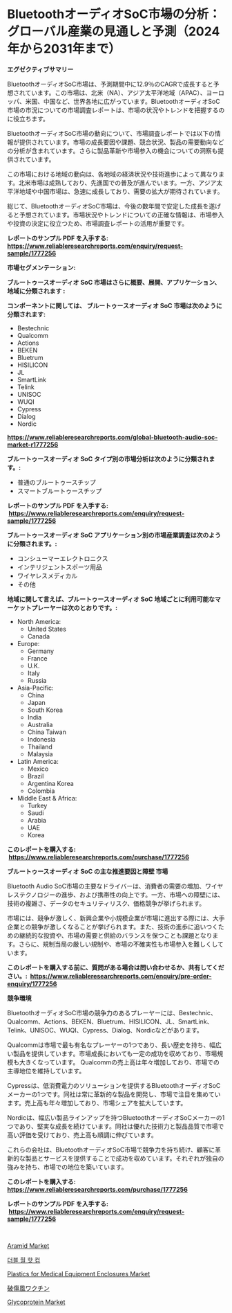 <p><h1>BluetoothオーディオSoC市場の分析：グローバル産業の見通しと予測（2024年から2031年まで）</h1></p><p><strong>エグゼクティブサマリー</strong></p>
<p><p>BluetoothオーディオSoC市場は、予測期間中に12.9％のCAGRで成長すると予想されています。この市場は、北米（NA）、アジア太平洋地域（APAC）、ヨーロッパ、米国、中国など、世界各地に広がっています。BluetoothオーディオSoC市場の市況についての市場調査レポートは、市場の状況やトレンドを把握するのに役立ちます。</p><p>BluetoothオーディオSoC市場の動向について、市場調査レポートでは以下の情報が提供されています。市場の成長要因や課題、競合状況、製品の需要動向などの分析が含まれています。さらに製品革新や市場参入の機会についての洞察も提供されています。</p><p>この市場における地域の動向は、各地域の経済状況や技術進歩によって異なります。北米市場は成熟しており、先進国での普及が進んでいます。一方、アジア太平洋地域や中国市場は、急速に成長しており、需要の拡大が期待されています。</p><p>総じて、BluetoothオーディオSoC市場は、今後の数年間で安定した成長を遂げると予想されています。市場状況やトレンドについての正確な情報は、市場参入や投資の決定に役立つため、市場調査レポートの活用が重要です。</p></p>
<p><strong>レポートのサンプル PDF を入手する: <a href="https://www.reliableresearchreports.com/enquiry/request-sample/1777256">https://www.reliableresearchreports.com/enquiry/request-sample/1777256</a></strong></p>
<p><strong>市場セグメンテーション:</strong></p>
<p><strong> ブルートゥースオーディオ SoC 市場はさらに概要、展開、アプリケーション、地域に分類されます :</strong></p>
<p><strong>コンポーネントに関しては、 ブルートゥースオーディオ SoC 市場は次のように分類されます: &nbsp;</strong></p>
<p><ul><li>Bestechnic</li><li>Qualcomm</li><li>Actions</li><li>BEKEN</li><li>Bluetrum</li><li>HISILICON</li><li>JL</li><li>SmartLink</li><li>Telink</li><li>UNISOC</li><li>WUQI</li><li>Cypress</li><li>Dialog</li><li>Nordic</li></ul></p>
<p><strong><a href="https://www.reliableresearchreports.com/global-bluetooth-audio-soc-market-r1777256">https://www.reliableresearchreports.com/global-bluetooth-audio-soc-market-r1777256</a></strong></p>
<p><strong> ブルートゥースオーディオ SoC タイプ別の市場分析は次のように分類されます。:</strong></p>
<p><ul><li>普通のブルートゥースチップ</li><li>スマートブルートゥースチップ</li></ul></p>
<p><strong>レポートのサンプル PDF を入手する: &nbsp;<a href="https://www.reliableresearchreports.com/enquiry/request-sample/1777256">https://www.reliableresearchreports.com/enquiry/request-sample/1777256</a></strong></p>
<p><strong> ブルートゥースオーディオ SoC アプリケーション別の市場産業調査は次のように分類されます。:</strong></p>
<p><ul><li>コンシューマーエレクトロニクス</li><li>インテリジェントスポーツ用品</li><li>ワイヤレスメディカル</li><li>その他</li></ul></p>
<p><strong>地域に関して言えば、ブルートゥースオーディオ SoC 地域ごとに利用可能なマーケットプレーヤーは次のとおりです。:</strong></p>
<p><ul>
    <li>
        North America:
        <ul>
            <li>United States</li>
            <li>Canada</li>
        </ul>
    </li>
    <li>
        Europe:
        <ul>
            <li>Germany</li>
            <li>France</li>
            <li>U.K.</li>
            <li>Italy</li>
            <li>Russia</li>
        </ul>
    </li>
    <li>
        Asia-Pacific:
        <ul>
            <li>China</li>
            <li>Japan</li>
            <li>South Korea</li>
            <li>India</li>
            <li>Australia</li>
            <li>China Taiwan</li>
            <li>Indonesia</li>
            <li>Thailand</li>
            <li>Malaysia</li>
        </ul>
    </li>
    <li>
        Latin America:
        <ul>
            <li>Mexico</li>
            <li>Brazil</li>
            <li>Argentina Korea</li>
            <li>Colombia</li>
        </ul>
    </li>
    <li>
        Middle East & Africa:
        <ul>
            <li>Turkey</li>
            <li>Saudi</li>
            <li>Arabia</li>
            <li>UAE</li>
            <li>Korea</li>
        </ul>
    </li>
    </ul></p>
<p><strong>このレポートを購入する: &nbsp;<a href="https://www.reliableresearchreports.com/purchase/1777256">https://www.reliableresearchreports.com/purchase/1777256</a></strong></p>
<p><strong>ブルートゥースオーディオ SoC の主な推進要因と障壁 市場</strong></p>
<p><p>Bluetooth Audio SoC市場の主要なドライバーは、消費者の需要の増加、ワイヤレステクノロジーの進歩、および携帯性の向上です。一方、市場への障壁には、技術の複雑さ、データのセキュリティリスク、価格競争が挙げられます。</p><p>市場には、競争が激しく、新興企業や小規模企業が市場に進出する際には、大手企業との競争が激しくなることが挙げられます。また、技術の進歩に追いつくための継続的な投資や、市場の需要と供給のバランスを保つことも課題となります。さらに、規制当局の厳しい規制や、市場の不確実性も市場参入を難しくしています。</p></p>
<p><strong>このレポートを購入する前に、質問がある場合は問い合わせるか、共有してください。:&nbsp; <a href="https://www.reliableresearchreports.com/enquiry/pre-order-enquiry/1777256">https://www.reliableresearchreports.com/enquiry/pre-order-enquiry/1777256</a></strong></p>
<p><strong>競争環境</strong></p>
<p><p>BluetoothオーディオSoC市場の競争力のあるプレーヤーには、Bestechnic、Qualcomm、Actions、BEKEN、Bluetrum、HISILICON、JL、SmartLink、Telink、UNISOC、WUQI、Cypress、Dialog、Nordicなどがあります。</p><p>Qualcommは市場で最も有名なプレーヤーの1つであり、長い歴史を持ち、幅広い製品を提供しています。市場成長においても一定の成功を収めており、市場規模も大きくなっています。 Qualcommの売上高は年々増加しており、市場での主導地位を維持しています。</p><p>Cypressは、低消費電力のソリューションを提供するBluetoothオーディオSoCメーカーの1つです。同社は常に革新的な製品を開発し、市場で注目を集めています。売上高も年々増加しており、市場シェアを拡大しています。</p><p>Nordicは、幅広い製品ラインアップを持つBluetoothオーディオSoCメーカーの1つであり、堅実な成長を続けています。同社は優れた技術力と製品品質で市場で高い評価を受けており、売上高も順調に伸びています。</p><p>これらの会社は、BluetoothオーディオSoC市場で競争力を持ち続け、顧客に革新的な製品とサービスを提供することで成功を収めています。それぞれが独自の強みを持ち、市場での地位を築いています。</p></p>
<p><strong>このレポートを購入する: &nbsp; <a href="https://www.reliableresearchreports.com/purchase/1777256">https://www.reliableresearchreports.com/purchase/1777256</a></strong></p>
<p><strong>レポートのサンプル PDF を入手する: &nbsp;<a href="https://www.reliableresearchreports.com/enquiry/request-sample/1777256">https://www.reliableresearchreports.com/enquiry/request-sample/1777256</a></strong><strong></strong></p>
<p>&nbsp;</p>
<p><p><a href="https://github.com/singletonthaxterkelliehr2df/Market-Research-Report-List-2/blob/main/aramid-market.md">Aramid Market</a></p><p><a href="https://medium.com/@seanturner6262/%EC%9D%B4%EC%A4%91%EB%B2%BD-%EC%97%B4-%EC%BB%B5-%EC%8B%9C%EC%9E%A5-%EA%B7%9C%EB%AA%A8-cagr-%ED%8A%B8%EB%A0%8C%EB%93%9C-2024-2030-5616260a96f6">더블 월 핫 컵</a></p><p><a href="https://www.linkedin.com/pulse/plastics-medical-equipment-enclosures-market-research-gxeme?trackingId=FSx3WquaD3qLDf80XMj1lw%3D%3D">Plastics for Medical Equipment Enclosures Market</a></p><p><a href="https://medium.com/@nicolaseller56452023/%E7%A0%B4%E5%82%B7%E9%A2%A8%E3%83%AF%E3%82%AF%E3%83%81%E3%83%B3%E5%B8%82%E5%A0%B4-2031%E5%B9%B4%E3%81%BE%E3%81%A7%E3%81%AE%E6%88%90%E5%8A%9F%E3%81%99%E3%82%8B%E3%83%93%E3%82%B8%E3%83%8D%E3%82%B9%E6%88%A6%E7%95%A5%E3%81%AE%E9%8D%B5-e11cdba81721">破傷風ワクチン</a></p><p><a href="https://github.com/kufem1/Market-Research-Report-List-2/blob/main/glycoprotein-market.md">Glycoprotein Market</a></p></p>